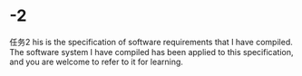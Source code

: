# -2
任务2
his is the specification of software requirements that I have compiled. The software system I have compiled has been applied to this specification, and you are welcome to refer to it for learning.
